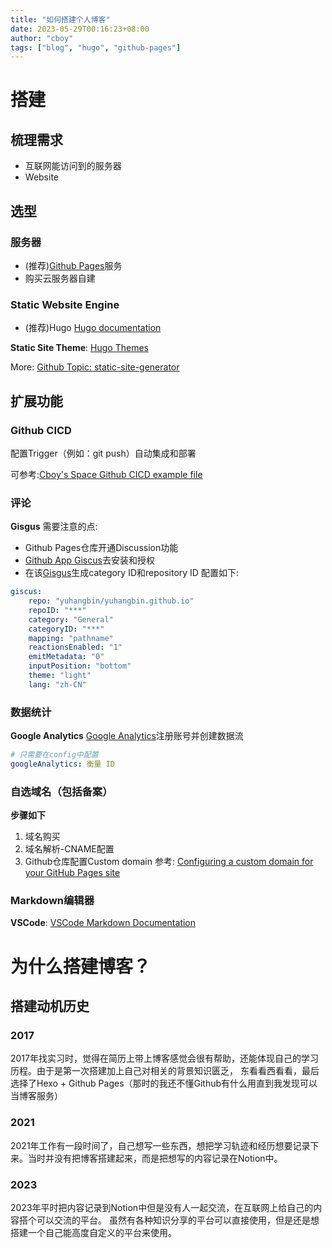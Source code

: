 ```yaml
---
title: "如何搭建个人博客"
date: 2023-05-29T00:16:23+08:00
author: "cboy"
tags: ["blog", "hugo", "github-pages"]
---
```


# 搭建
## 梳理需求
- 互联网能访问到的服务器
- Website

## 选型
### 服务器
- (推荐)[Github Pages](https://docs.github.com/en/pages/getting-started-with-github-pages)服务
- 购买云服务器自建
### Static Website Engine
- (推荐)Hugo [Hugo documentation](https://gohugo.io/documentation/)

**Static Site Theme**: [Hugo Themes](https://themes.gohugo.io/)

More: [Github Topic: static-site-generator](https://github.com/topics/static-site-generator)


## 扩展功能
### Github CICD
配置Trigger（例如：git push）自动集成和部署

可参考:[Cboy's Space Github CICD example file](https://github.com/yuhangbin/yuhangbin.github.io/blob/main/.github/workflows/hugo.yml)

### 评论
**Gisgus**
需要注意的点:
- Github Pages仓库开通Discussion功能
- [Github App Giscus](https://github.com/apps/giscus)去安装和授权
- 在该[Gisgus](https://giscus.app/zh-CN)生成category ID和repository ID
配置如下:
```yml
giscus:
    repo: "yuhangbin/yuhangbin.github.io"
    repoID: "***"
    category: "General"
    categoryID: "***"
    mapping: "pathname"
    reactionsEnabled: "1"
    emitMetadata: "0"
    inputPosition: "bottom"
    theme: "light"
    lang: "zh-CN"
```

### 数据统计
**Google Analytics**
[Google Analytics](https://analytics.google.com/)注册账号并创建数据流
```yml
# 只需要在config中配置
googleAnalytics: 衡量 ID
```

### 自选域名（包括备案）
**步骤如下**
1. 域名购买
2. 域名解析-CNAME配置
3. Github仓库配置Custom domain 
参考: [Configuring a custom domain for your GitHub Pages site](https://docs.github.com/en/pages/configuring-a-custom-domain-for-your-github-pages-site)
### Markdown编辑器
**VSCode**:
[VSCode Markdown Documentation](https://code.visualstudio.com/docs/languages/markdown)

# 为什么搭建博客？
## 搭建动机历史
### 2017
2017年找实习时，觉得在简历上带上博客感觉会很有帮助，还能体现自己的学习历程。由于是第一次搭建加上自己对相关的背景知识匮乏，
东看看西看看，最后选择了Hexo + Github Pages（那时的我还不懂Github有什么用直到我发现可以当博客服务）
### 2021
2021年工作有一段时间了，自己想写一些东西，想把学习轨迹和经历想要记录下来。当时并没有把博客搭建起来，而是把想写的内容记录在Notion中。
### 2023
2023年平时把内容记录到Notion中但是没有人一起交流，在互联网上给自己的内容搭个可以交流的平台。
虽然有各种知识分享的平台可以直接使用，但是还是想搭建一个自己能高度自定义的平台来使用。
